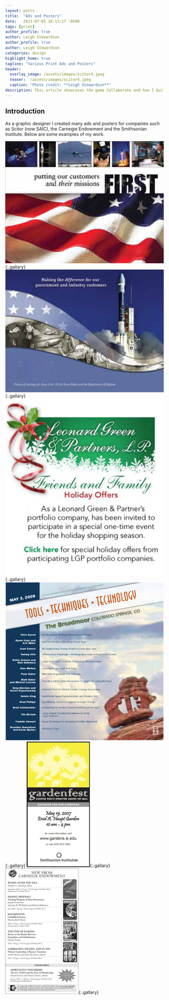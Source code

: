 ```yaml
---
layout: posts
title:  "Ads and Posters"
date:   2023-07-01 16:13:27 -0500
tags: [print]
author_profile: true
author: Leigh Stewardson
author_profile: true
author: Leigh Stewardson
categories: design
highlight_home: true
tagline: "Various Print Ads and Posters"
header:
  overlay_image: /assets/images/scitor4.jpeg
  teaser:  /assets/images/scitor4.jpeg
  caption: "Photo credit: **Leigh Stewardson**"
description: This article showcases the game Collaborate and how I build it.
---
```


## Introduction
As a graphic designer I created many ads and posters for companies such as Scitor (now SAIC), the Carnegie Endowment and the Smithsonian Institute. Below are some examples of my work.

![Scitor1](/assets/images/scitor1.jpeg){:.gallary}
![Scitor2](/assets//images/scitor2.jpeg){:.gallary}
![Scitor3](/assets/images/scitor3.png){:.gallary}
![Scitor4](/assets/images/scitor4.jpeg){:.gallary}
![Smithsonian](/assets//images/smitsonian1.gif){:.gallary}
![Carnegie](/assets//images/carnegie1.gif){:.gallary}

